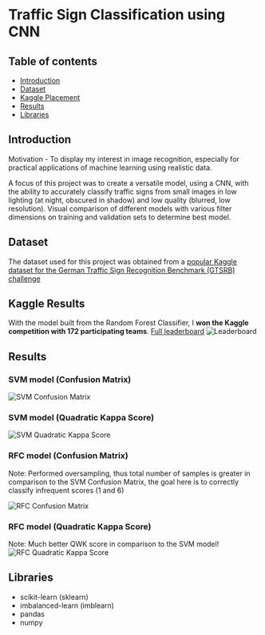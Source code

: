 Traffic Sign Classification using CNN
===

## Table of contents
* [Introduction](#introduction)
* [Dataset](#dataset)
* [Kaggle Placement](#kaggle-results)
* [Results](#results)
* [Libraries](#libraries)

## Introduction
Motivation - To display my interest in image recognition, especially for practical applications of machine learning using realistic data. 

A focus of this project was to create a versatile model, using a CNN, with the ability to accurately classify traffic signs from small images in low lighting (at night, obscured in shadow) and low quality (blurred, low resolution).
Visual comparison of different models with various filter dimensions on training and validation sets to determine best model.

## Dataset
The dataset used for this project was obtained from a [popular Kaggle dataset for the German Traffic Sign Recognition Benchmark (GTSRB) challenge](https://www.kaggle.com/meowmeowmeowmeowmeow/gtsrb-german-traffic-sign) 

## Kaggle Results
With the model built from the Random Forest Classifier, I **won the Kaggle competition with 172 participating teams**.
[Full leaderboard](https://www.kaggle.com/c/mum-fit1043-s1-2021/leaderboard)
![Leaderboard](./Results/kaggle_results.JPG)

## Results
### SVM model (Confusion Matrix)
![SVM Confusion Matrix](./Results/svm_confusion_matrix.JPG)
### SVM model (Quadratic Kappa Score)
![SVM Quadratic Kappa Score](./Results/svm_qwk.JPG)
### RFC model (Confusion Matrix)
Note: Performed oversampling, thus total number of samples is greater in comparison to the SVM Confusion Matrix, the goal here is to correctly classify infrequent scores (1 and 6)

![RFC Confusion Matrix](./Results/rfc_confusion_matrix.JPG)
### RFC model (Quadratic Kappa Score)
Note: Much better QWK score in comparison to the SVM model!
![RFC Quadratic Kappa Score](./Results/rfc_qwk.JPG)


## Libraries
* scikit-learn (sklearn)
* imbalanced-learn (imblearn)
* pandas
* numpy
